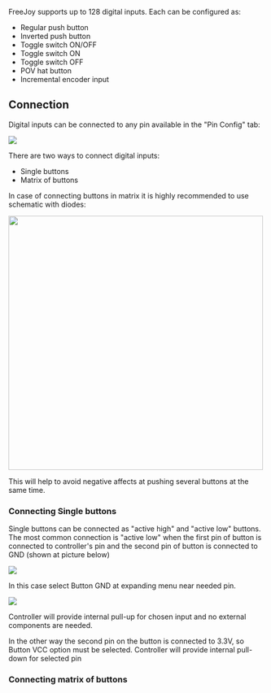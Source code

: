FreeJoy supports up to 128 digital inputs. Each can be configured as:

* Regular push button
* Inverted push button
* Toggle switch ON/OFF
* Toggle switch ON
* Toggle switch OFF
* POV hat button
* Incremental encoder input

## Connection
Digital inputs can be connected to any pin available in the "Pin Config" tab:

<img src="https://d.radikal.ru/d34/1911/ba/4aec9a66b7b0.png">

There are two ways to connect digital inputs:
* Single buttons
* Matrix of buttons

In case of connecting buttons in matrix it is highly recommended to use schematic with diodes:

<img src="https://c.radikal.ru/c17/1911/9e/553f1f221bbd.png" height=500>

This will help to avoid negative affects at pushing several buttons at the same time.


### Connecting Single buttons

Single buttons can be connected as "active high" and "active low" buttons. The most common connection is "active low" when the first pin of button is connected to controller's pin and the second pin of button is connected to GND (shown at picture below)

<img src="https://c.radikal.ru/c13/1911/c5/6826d87c904a.png">

In this case select Button GND at expanding menu near needed pin.

<img src="https://c.radikal.ru/c03/1911/46/f4c4703f1e1d.png">

Controller will provide internal pull-up for chosen input and no external components are needed. 

In the other way the second pin on the button is connected to 3.3V, so Button VCC option must be selected. Controller will provide internal pull-down for selected pin

### Connecting matrix of buttons 

